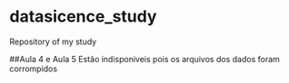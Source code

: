 # datasicence_study
Repository of my study

##Aula 4 e Aula 5
Estão indisponiveis pois os arquivos dos dados foram corrompidos
